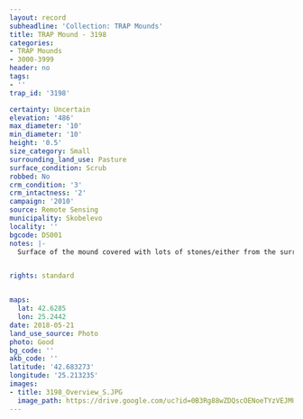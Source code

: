```yaml
---
layout: record
subheadline: 'Collection: TRAP Mounds'
title: TRAP Mound - 3198
categories:
- TRAP Mounds
- 3000-3999
header: no
tags:
- ''
trap_id: '3198'

certainty: Uncertain
elevation: '486'
max_diameter: '10'
min_diameter: '10'
height: '0.5'
size_category: Small
surrounding_land_use: Pasture
surface_condition: Scrub
robbed: No
crm_condition: '3'
crm_intactness: '2'
campaign: '2010'
source: Remote Sensing
municipality: Skobelevo
locality: ''
bgcode: DS001
notes: |-
  Surface of the mound covered with lots of stones/either from the surrounding pasture or from the mound.


rights: standard


maps:
  lat: 42.6285
  lon: 25.2442
date: 2018-05-21
land_use_source: Photo
photo: Good
bg_code: ''
akb_code: ''
latitude: '42.683273'
longitude: '25.213235'
images:
- title: 3198_Overview_S.JPG
  image_path: https://drive.google.com/uc?id=0B3Rg88wZDQscOENoeTYzVEJMUW8
---
```

